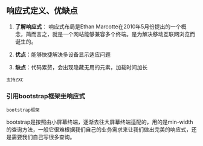  ## 响应式定义、优缺点
1.  **了解响应式**：
    响应式布局是Ethan Marcotte在2010年5月份提出的一个概念，简而言之，就是一个网站能够兼容多个终端。是为解决移动互联网浏览而诞生的。

2.   **优点**：能够快捷解决多设备显示适应问题
3.   **缺点**：代码累赘，会出现隐藏无用的元素，加载时间加长


``` 
支持ZXC

`````

### 引用bootstrap框架坐响应式
    bootstrap框架
bootstrap是按照由小屏幕终端，逐渐去往大屏幕终端适配的，用的是min-width的查询方法，一般它很难根据我们自己的业务需求来让我们做出完美的响应式，还是需要我们自己写很多查询。